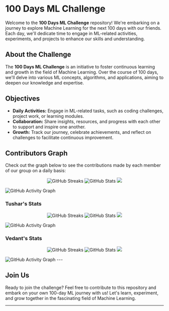 # 100 Days ML Challenge

Welcome to the **100 Days ML Challenge** repository! We're embarking on a journey to explore Machine Learning for the next 100 days with our friends. Each day, we'll dedicate time to engage in ML-related activities, experiments, and projects to enhance our skills and understanding.

## About the Challenge

The **100 Days ML Challenge** is an initiative to foster continuous learning and growth in the field of Machine Learning. Over the course of 100 days, we'll delve into various ML concepts, algorithms, and applications, aiming to deepen our knowledge and expertise.

## Objectives

- **Daily Activities:** Engage in ML-related tasks, such as coding challenges, project work, or learning modules.
- **Collaboration:** Share insights, resources, and progress with each other to support and inspire one another.
- **Growth:** Track our journey, celebrate achievements, and reflect on challenges to facilitate continuous improvement.

## Contributors Graph

Check out the graph below to see the contributions made by each member of our group on a daily basis:

<!--STREAKS and STATS-->
<p align="center">
  <img alt="GitHub Streaks" src="https://github-readme-streak-stats.herokuapp.com/?user=TheNaiveSamosa&theme=dark&card_width=301">
  <img alt="GitHub Stats" src="https://denvercoder1-github-readme-stats.vercel.app/api?username=TheNaiveSamosa&show_icons=true&count_private=true&theme=radical&hide_border=true&bg_color=1F222E&title_color=F85D7F&icon_color=F8D866&card_width=301">
  <a href="https://github.com/TheNaiveSamosa"><img src="https://github-profile-trophy.vercel.app/?username=TheNaiveSamosa"></a>
</p>

<img alt="GitHub Activity Graph" src="https://github-readme-activity-graph.vercel.app/graph?username=TheNaiveSamosa&bg_color=000001&color=ffffff&line=ffffff&point=403d3d&area=true&hide_border=false">

### Tushar's Stats

<!--STREAKS and STATS-->
<p align="center">
  <img alt="GitHub Streaks" src="https://github-readme-streak-stats.herokuapp.com/?user=Tushar-Jagatap&theme=dark&card_width=301">
  <img alt="GitHub Stats" src="https://denvercoder1-github-readme-stats.vercel.app/api?username=Tushar-Jagatap&show_icons=true&count_private=true&theme=radical&hide_border=true&bg_color=1F222E&title_color=F85D7F&icon_color=F8D866&card_width=301">
  <a href="https://github.com/Tushar-Jagatap"><img src="https://github-profile-trophy.vercel.app/?username=Tushar-Jagatap"></a>
</p>

<img alt="GitHub Activity Graph" src="https://github-readme-activity-graph.vercel.app/graph?username=Tushar-Jagatap&bg_color=000001&color=ffffff&line=ffffff&point=403d3d&area=true&hide_border=false">

### Vedant's Stats

<!--STREAKS and STATS-->
<p align="center">
  <img alt="GitHub Streaks" src="https://github-readme-streak-stats.herokuapp.com/?user=vedant4687&theme=dark&card_width=301">
  <img alt="GitHub Stats" src="https://denvercoder1-github-readme-stats.vercel.app/api?username=vedant4687&show_icons=true&count_private=true&theme=radical&hide_border=true&bg_color=1F222E&title_color=F85D7F&icon_color=F8D866&card_width=301">
  <a href="https://github.com/vedant4687"><img src="https://github-profile-trophy.vercel.app/?username=vedant4687"></a>
</p>

<img alt="GitHub Activity Graph" src="https://github-readme-activity-graph.vercel.app/graph?username=vedant4687&bg_color=000001&color=ffffff&line=ffffff&point=403d3d&area=true&hide_border=false">
---

## Join Us

Ready to join the challenge? Feel free to contribute to this repository and embark on your own 100-day ML journey with us! Let's learn, experiment, and grow together in the fascinating field of Machine Learning.

---
